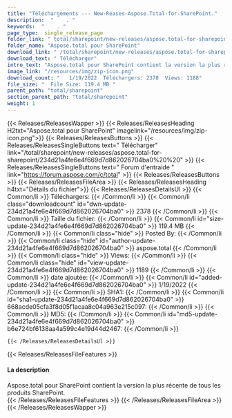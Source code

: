 ```yaml
---
title: "Téléchargements --- New-Reases-Aspose.Total-for-SharePoint." 
description:  "    . " 
keywords:  "    . " 
page_type:  single_release_page
folder_link: " total/sharepoint/new-releases/aspose.total-for-sharepoint/"
folder_name: "Aspose.total pour SharePoint"
download_link: " /total/sharepoint/new-releases/aspose.total-for-sharepoint/234d21a4fe6e4f669d7d862026704ba0"
download_text: " Télécharger"
intro_text: "Aspose.total pour SharePoint contient la version la plus récente de All SharePoint Produ ..."
image_link: "/resources/img/zip-icon.png"
download_count: "   1/19/2022  Téléchargers: 2378  Views: 1188"
file_size: "  File Size: 119.4 MB "
parent_path: "total/sharepoint"
section_parent_path: "total/sharepoint"
weight: 1
---
```


{{< Releases/ReleasesWapper >}}
  {{< Releases/ReleasesHeading H2txt="Aspose.total pour SharePoint" imagelink="/resources/img/zip-icon.png">}}
  {{< Releases/ReleasesButtons >}}
    {{< Releases/ReleasesSingleButtons text=" Télécharger" link="/total/sharepoint/new-releases/aspose.total-for-sharepoint/234d21a4fe6e4f669d7d862026704ba0%20%20" >}}
    {{< Releases/ReleasesSingleButtons text=" Forum d'entraide " link="https://forum.aspose.com/c/total" >}}
  {{< Releases/ReleasesButtons >}}
  {{< Releases/ReleasesFileArea >}}
    {{< Releases/ReleasesHeading h4txt="Détails du fichier">}}
    {{< Releases/ReleasesDetailsUl >}}
            {{< Common/li  >}} Téléchargers: {{< /Common/li >}} 
      {{< Common/li class="downloadcount" id="dwn-update-234d21a4fe6e4f669d7d862026704ba0" >}} 2378 {{< /Common/li >}} 
      {{< Common/li  >}} Taille du fichier: {{< /Common/li >}} 
      {{< Common/li id="size-update-234d21a4fe6e4f669d7d862026704ba0" >}} 119.4 MB {{< /Common/li >}} 
      {{< Common/li  class="hide" >}} Posted By: {{< /Common/li >}} 
      {{< Common/li class="hide" id="author-update-234d21a4fe6e4f669d7d862026704ba0" >}} aspose.total {{< /Common/li >}} 
      {{< Common/li class="hide"  >}} Views: {{< /Common/li >}} 
      {{< Common/li class="hide" id="view-update-234d21a4fe6e4f669d7d862026704ba0" >}} 1189 {{< /Common/li >}} 
      {{< Common/li  >}} date ajoutée: {{< /Common/li >}} 
      {{< Common/li id="added-update-234d21a4fe6e4f669d7d862026704ba0" >}} 1/19/2022 {{< /Common/li >}} 
      {{< Common/li  >}} SHA1: {{< /Common/li >}} 
      {{< Common/li id="sha1-update-234d21a4fe6e4f669d7d862026704ba0" >}} 668acde05cfa3f8d05f1acaa8c04a963e215c097: {{< /Common/li >}} 
      {{< Common/li  >}} MD5: {{< /Common/li >}} 
      {{< Common/li id="md5-update-234d21a4fe6e4f669d7d862026704ba0" >}} b6e724bf6138aa4a599c4e19d44d2467: {{< /Common/li >}} 

    {{< /Releases/ReleasesDetailsUl >}}

  {{< Releases/ReleasesFileFeatures >}}
      <h4>La description</h4><div class="HTMLDescription">Aspose.total pour SharePoint contient la version la plus récente de tous les produits SharePoint.</div>
  {{< /Releases/ReleasesFileFeatures >}}
 {{< /Releases/ReleasesFileArea >}}
{{< /Releases/ReleasesWapper >}}


